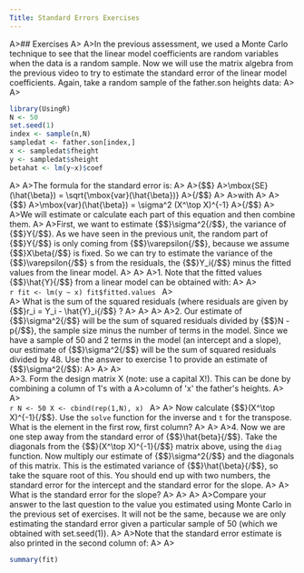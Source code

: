 ```yaml
---
Title: Standard Errors Exercises
---
```




A>## Exercises
A>
A>In the previous assessment, we used a Monte Carlo technique to see that the linear model coefficients are random variables when the data is a random sample. Now we will use the matrix algebra from the previous video to try to estimate the standard error of the linear model coefficients. Again, take a random sample of the father.son heights data:
A>
A>
```r
library(UsingR)
N <- 50
set.seed(1)
index <- sample(n,N)
sampledat <- father.son[index,]
x <- sampledat$fheight
y <- sampledat$sheight
betahat <- lm(y~x)$coef
```
A>
A>The formula for the standard error is:
A>
A>{$$}
A>\mbox{SE}(\hat{\beta}) = \sqrt{\mbox{var}(\hat{\beta})}
A>{/$$}
A>
A>with
A>
A>{$$}
A>\mbox{var}(\hat{\beta}) = \sigma^2 (X^\top X)^{-1}
A>{/$$}
A>
A>We will estimate or calculate each part of this equation and then combine them.
A>
A>First, we want to estimate {$$}\sigma^2{/$$}, the variance of {$$}Y{/$$}. As we have seen in the previous unit, the random part of {$$}Y{/$$} is only coming from {$$}\varepsilon{/$$}, because we assume {$$}X\beta{/$$} is fixed. So we can try to estimate the variance of the {$$}\varepsilon{/$$} s from the residuals, the {$$}Y_i{/$$} minus the fitted values from the linear model.
A>
A>
A>1. Note that the fitted values {$$}\hat{Y}{/$$} from a linear model can be obtained with:
A>
A>    
    ```r
    fit <- lm(y ~ x)
    fit$fitted.values
    ```
A>    
A>    What is the sum of the squared residuals (where residuals are given by {$$}r_i = Y_i - \hat{Y}_i{/$$} ?
A>
A>
A>
A>2. Our estimate of {$$}\sigma^2{/$$} will be the sum of squared residuals divided by {$$}N - p{/$$}, the sample size minus the number of terms in the model. Since we have a sample of 50 and 2 terms in the model (an intercept and a slope), our estimate of {$$}\sigma^2{/$$} will be the sum of squared residuals divided by 48. Use the answer to exercise 1 to provide an estimate of {$$}\sigma^2{/$$}:
A>
A>
A>  
A>3. Form the design matrix X (note: use a capital X!). This can be done by combining a column of 1's with a 
A>column of 'x' the father's heights.
A>
A>    
    ```r
    N <- 50
    X <- cbind(rep(1,N), x)
    ```
A>
A>    Now calculate {$$}(X^\top X)^{-1}{/$$}. Use the `solve` function for the inverse and `t` for the transpose. What is the element in the first row, first column?
A>
A>
A>4. Now we are one step away from the standard error of {$$}\hat{beta}{/$$}. Take the diagonals from the {$$}(X^\top X)^{-1}{/$$} matrix above, using the `diag` function. Now multiply our estimate of {$$}\sigma^2{/$$} and the diagonals of this matrix. This is the estimated variance of {$$}\hat{\beta}{/$$}, so take the square root of this. You should end up with two numbers, the standard error for the intercept and the standard error for the slope.
A>
A>    What is the standard error for the slope?
A>
A>
A>
A>Compare your answer to the last question to the value you estimated using Monte Carlo in the previous set of exercises. It will not be the same, because we are only estimating the standard error given a particular sample of 50 (which we obtained with set.seed(1)).
A>
A>Note that the standard error estimate is also printed in the second column of:
A>
A>
```r
summary(fit)
```
